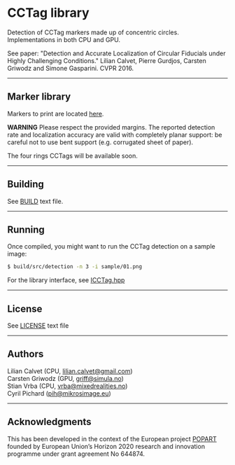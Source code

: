 CCTag library
===================


Detection of CCTag markers made up of concentric circles. Implementations in both CPU and GPU.

See paper: "Detection and Accurate Localization of Circular Fiducials under Highly Challenging Conditions." Lilian Calvet, Pierre Gurdjos, Carsten Griwodz and Simone Gasparini. CVPR 2016.


---------
Marker library
---------
Markers to print are located [here](markersToPrint). 

**WARNING**
Please respect the provided margins. The reported detection rate and localization accuracy are valid with completely planar support: be careful not to use bent support (e.g. corrugated sheet of paper).

The four rings CCTags will be available soon.

--------
Building
--------

See [BUILD](BUILD.md) text file.

-------
Running
-------
Once compiled, you might want to run the CCTag detection on a sample image:
```bash
$ build/src/detection -n 3 -i sample/01.png
``` 
For the library interface, see [ICCTag.hpp](src/cctag/ICCTag.hpp)

-------
License
-------

See [LICENSE](LICENSE.md) text file

-------
Authors
-------

Lilian Calvet (CPU, lilian.calvet@gmail.com)<br />
Carsten Griwodz (GPU, griff@simula.no)<br />
Stian Vrba (CPU, vrba@mixedrealities.no)<br />
Cyril Pichard (pih@mikrosimage.eu)


---------
Acknowledgments
---------

This has been developed in the context of the European project [POPART](http://www.popartproject.eu/) founded by European Union’s Horizon 2020 research and innovation programme under grant agreement No 644874.

